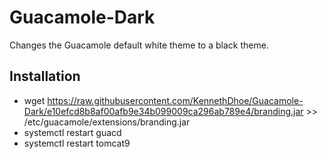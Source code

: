# Guacamole-Dark
Changes the Guacamole default white theme to a black theme.

## Installation
* wget https://raw.githubusercontent.com/KennethDhoe/Guacamole-Dark/e10efcd8b8af00afb9e34b099009ca296ab789e4/branding.jar >> /etc/guacamole/extensions/branding.jar
* systemctl restart guacd
* systemctl restart tomcat9

